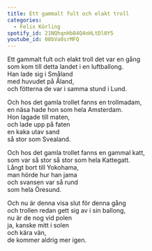 ```yaml
---
title: Ett gammalt fult och elakt troll
categories:
  - Felix Körling
spotify_id: 21NQhqnHb84Q4nHLtDl0Y5
youtube_id: 08bVa0srMFQ
---
```

Ett gammalt fult och elakt troll det var en gång\
som kom till detta landet i en luftballong. \
Han lade sig i Småland\
med huvudet på Åland,\
och fötterna de var i samma stund i Lund.

Och hos det gamla trollet fanns en trollmadam,\
en näsa hade hon som hela Amsterdam.\
Hon lagade till maten,\
och lade upp på faten\
en kaka utav sand\
så stor som Svealand.

Och hos det gamla trollet fanns en gammal katt,\
som var så stor så stor som hela Kattegatt.\
Långt bort till Yokohama,\
man hörde hur han jama\
och svansen var så rund\
som hela Öresund.

Och nu är denna visa slut för denna gång\
och trollen redan gett sig av i sin ballong,\
nu är de nog vid polen\
ja, kanske mitt i solen\
och kära vän,\
de kommer aldrig mer igen.

